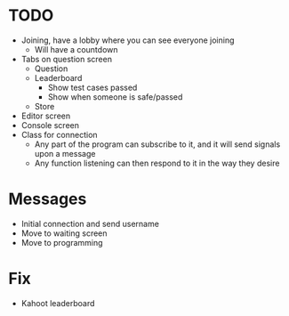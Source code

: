 # TODO

- Joining, have a lobby where you can see everyone joining
    - Will have a countdown
- Tabs on question screen
    - Question
    - Leaderboard
        - Show test cases passed
        - Show when someone is safe/passed
    - Store
- Editor screen
- Console screen
- Class for connection
    - Any part of the program can subscribe to it, and it will send signals upon a message
    - Any function listening can then respond to it in the way they desire 

# Messages

- Initial connection and send username
- Move to waiting screen
- Move to programming

# Fix
- Kahoot leaderboard